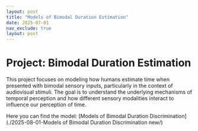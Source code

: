 ```yaml
---
layout: post    
title: "Models of Bimodal Duration Estimation"
date: 2025-07-01
nav_exclude: true
layout: post
---
```

# Project: Bimodal Duration Estimation
This project focuses on modeling how humans estimate time when presented with bimodal sensory inputs, particularly in the context of audiovisual stimuli. The goal is to understand the underlying mechanisms of temporal perception and how different sensory modalities interact to influence our perception of time.

Here you can find the model:
[Models of Bimodal Duration Discrimination](./2025-08-01-Models of Bimodal Duration Discrimination new/)